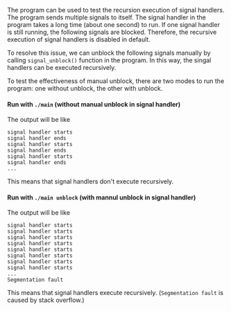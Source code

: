 The program can be used to test the recursion execution of signal handlers.
The program sends multiple signals to itself.
The signal handler in the program takes a long time (about one second) to run.
If one signal handler is still running, the following signals are blocked.
Therefore, the recursive execution of signal handlers is disabled in default.

To resolve this issue, we can unblock the following signals manually by calling `signal_unblock()` function in the program. 
In this way, the singal handlers can be executed recursively.  

To test the effectiveness of manual unblock, there are two modes to run the program: one without unblock, the other with unblock. 

#### Run with `./main` (without manual unblock in signal handler)

The output will be like 

```
signal handler starts
signal handler ends
signal handler starts
signal handler ends
signal handler starts
signal handler ends
...
```
This means that signal handlers don't execute recursively.

#### Run with `./main unblock` (with mannul unblock in signal handler)

The output will be like

```
signal handler starts
signal handler starts
signal handler starts
signal handler starts
signal handler starts
signal handler starts
signal handler starts
signal handler starts
...
Segmentation fault
```

This means that signal handlers execute recursively. (`Segmentation fault` is caused by stack overflow.)

